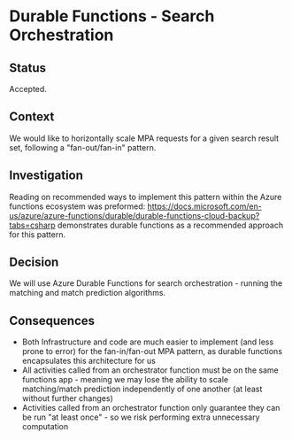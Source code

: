 # Durable Functions - Search Orchestration

## Status

Accepted.

## Context

We would like to horizontally scale MPA requests for a given search result set, following a "fan-out/fan-in" pattern.

## Investigation

Reading on recommended ways to implement this pattern within the Azure functions ecosystem was preformed: 
https://docs.microsoft.com/en-us/azure/azure-functions/durable/durable-functions-cloud-backup?tabs=csharp demonstrates 
durable functions as a recommended approach for this pattern.

## Decision

We will use Azure Durable Functions for search orchestration - running the matching and match prediction algorithms.

## Consequences

- Both Infrastructure and code are much easier to implement (and less prone to error) for the fan-in/fan-out MPA
 pattern, as durable functions encapsulates this architecture for us
- All activities called from an orchestrator function must be on the same functions app - meaning we may lose the ability
to scale matching/match prediction independently of one another (at least without further changes)
- Activities called from an orchestrator function only guarantee they can be run "at least once" - so we risk performing 
extra unnecessary computation